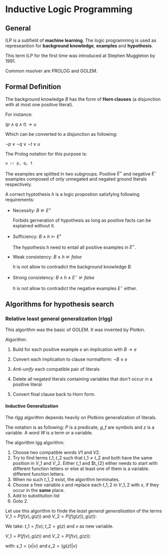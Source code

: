 Inductive Logic Programming
=============================

General
-----------------------------
ILP is a subfield of **machine learning**. The logic programming
is used as represeantion for **background knowledge**, **examples**
and **hypothesis**.

This term ILP for the first time was introduced at Stephen Muggleton
by 1991.

Common resolver are PROLOG and GOLEM.

Formal Definition
-----------------------------
The background knowledge $B$ has the form of **Horn clauses**
(a disjunction with at most one positive literal).

For instance:

$(p \wedge q \wedge t) \to u$

Which can be converted to a disjunction as following:

$\lnot p \vee \lnot q \vee \lnot t \vee u$

The Prolog notation for this purpose is:

```prolog
u :- p, q, t
```

The examples are splitted in two subgroups. Positive $E^{+}$
and negative $E^{-}$ examples composed of only unnegated
and negated ground literals respectively.

A correct hyptothesis $h$ is a logic propostion satisfying
following requirements:

* Necessity:          $B \nvDash E^{+}$

     Forbids gerneration of hypothesis as long as positive facts
     can be explained without it.

* Sufficiency:        $B \wedge h \vDash E^{+}$

     The hypothesis $h$ need to entail all positive
     examples in $E^{+}$.

* Weak consistency:   $B \wedge h \nvDash false$

     $h$ is not allow to contradict the background knowledge $B$.

* Strong consistency: $B \wedge h \wedge E^{-} \nvDash false$

     $h$ is not allow to contradict the negative examples $E^{-}$ either.

Algorithms for hypothesis search
---------------------------------
### Relative least general generalization (rlgg)
This algorithm was the basic of GOLEM. It was invented by Plotkin.

Algorithm:

1. Build for each positive example $e$ an implication
   with $B \to e$

2. Convert each implication to clause normalform: $\neg B \vee e$

3. *Anti-unify* each compatible pair of literals

4. Delete all negated literals containing variables that don't occur in a positive literal

5. Convert final clause back to Horn form.

#### Inductive Generalization
The *rlgg* algorithm depends heavily on Plotkins generalization of literals.

The notation is as following: $P$ is a predicate, $g,f$ are symbols and $z$ is a variable.
A word $W$ is a term or a variable.

The algorithm lgg algorithm:

1. Choose two compatible words $V1$ and $V2$.
2. Try to find terms $t\_1,t\_2$ such that $t\_1 \neq t\_2$
and both have the same position in $V\_1$ and $V\_2$. Either
$t\_{1}$ and $t\_{2} either needs to start with different function
letters or else at least one of them is a variable.
different function letters.
3. When no such $t\_{1,2}$ exist, the algorithm terminates.
4. Choose a free variable $x$ and replace each
$t\_{1,2}$ in $V\_{1,2}$ with $x$, if they occur in the **same** place.
5. Add to substitution list
6. Goto 2.

Let use this algorithm to finde the *least general generalisation* of the terms
$V\_1 = P(f(x), g(z))$ and $V\_2 = P(f(g(z)), g(z))$:

We take:
$t\_1 = f(x); t\_2= g(z)$ and $v$ as new variable.

$V\_1 = P(f(v), g(z))$ and $V\_2 = P(f(v), g(z))$:

with: $\epsilon\_1 = \{x | v\}$ and $\epsilon\_2 = \{g(z) | v\}$
